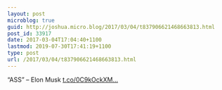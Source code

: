 ```yaml
---
layout: post
microblog: true
guid: http://joshua.micro.blog/2017/03/04/t837906621468663813.html
post_id: 33917
date: 2017-03-04T17:04:40+1100
lastmod: 2019-07-30T17:41:19+1100
type: post
url: /2017/03/04/t837906621468663813.html
---
```

“ASS” – Elon Musk [t.co/0C9kOckXM...](https://t.co/0C9kOckXMa)
